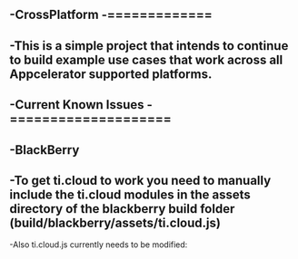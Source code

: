 -CrossPlatform
-=============
-
-This is a simple project that intends to continue to build example use cases that work across all Appcelerator supported platforms.
-
-Current Known Issues
-====================
-
-BlackBerry
-
-To get ti.cloud to work you need to manually include the ti.cloud modules in the assets directory of the blackberry build folder (build/blackberry/assets/ti.cloud.js)
-
-Also ti.cloud.js currently needs to be modified: